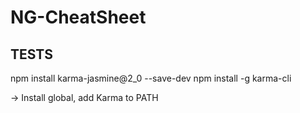 NG-CheatSheet
=============

TESTS
-----


npm install karma-jasmine@2_0 --save-dev 
npm install -g karma-cli 

-> Install global, add Karma to PATH

